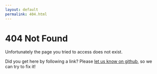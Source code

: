 ```yaml
---
layout: default
permalink: 404.html
---
```

404 Not Found
=============

Unfortunately the page you tried to access does not exist.

Did you get here by following a link? Please [let us know on github][1], so we
can try to fix it!

[1]: https://github.com/fruux/sabredav.org/issues
